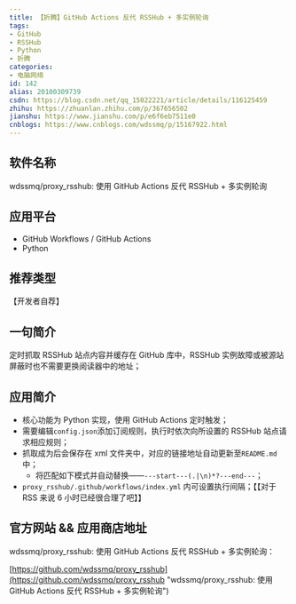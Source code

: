 ```yaml
---
title: 【折腾】GitHub Actions 反代 RSSHub + 多实例轮询
tags:
- GitHub
- RSSHub
- Python
- 折腾
categories:
- 电脑网络
id: 142
alias: 20100309739
csdn: https://blog.csdn.net/qq_15022221/article/details/116125459
zhihu: https://zhuanlan.zhihu.com/p/367656502
jianshu: https://www.jianshu.com/p/e6f6eb7511e0
cnblogs: https://www.cnblogs.com/wdssmq/p/15167922.html
---
```


## 软件名称

wdssmq/proxy\_rsshub: 使用 GitHub Actions 反代 RSSHub + 多实例轮询


## 应用平台

* GitHub Workflows / GitHub Actions
* Python


## 推荐类型

【开发者自荐】


## 一句简介

定时抓取 RSSHub 站点内容并缓存在 GitHub 库中，RSSHub 实例故障或被源站屏蔽时也不需要更换阅读器中的地址；


## 应用简介

- 核心功能为 Python 实现，使用 GitHub Actions 定时触发；
- 需要编辑`config.json`添加订阅规则，执行时依次向所设置的 RSSHub 站点请求相应规则；
- 抓取成为后会保存在 xml 文件夹中，对应的链接地址自动更新至`README.md`中；
  - 将匹配如下模式并自动替换——`---start---(.|\n)*?---end---`；
- `proxy_rsshub/.github/workflows/index.yml` 内可设置执行间隔；【【对于 RSS 来说 6 小时已经很合理了吧】】


## 官方网站 && 应用商店地址

wdssmq/proxy\_rsshub: 使用 GitHub Actions 反代 RSSHub + 多实例轮询：

[https://github.com/wdssmq/proxy_rsshub](https://github.com/wdssmq/proxy_rsshub "wdssmq/proxy\_rsshub: 使用 GitHub Actions 反代 RSSHub + 多实例轮询")
